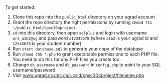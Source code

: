 To get started:

1. Clone this repo into the `public_html` directory on your ugrad account
2. Grant the repo directory the right permissions by running `chmod 711 ~/public_html/cpsc304project`.
3. `cd` into this directory, then open `sqlplus` and login with username `ora_a1b2@ug` and password `a12345678` (where `a1b2` is your ugrad id and `12345678` is your student number)
4. Run `start database.sql` to generate your copy of the database
5. Run `chmod 755 *.php` to grant executable permissions to each PHP file. You need to do this for any PHP files you create too.
6. Change `db_username` and `db_password` in `config.php` to point to your SQL username/password
7. Visit www.ugrad.cs.ubc.ca/~csid/cpsc304project/filename.php

